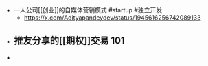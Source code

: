 - 一人公司[[创业]]的自媒体营销模式 #startup #独立开发
	- https://x.com/Adityapandeydev/status/1945616256742089133
- 推友分享的[[期权]]交易 101
	-
-
